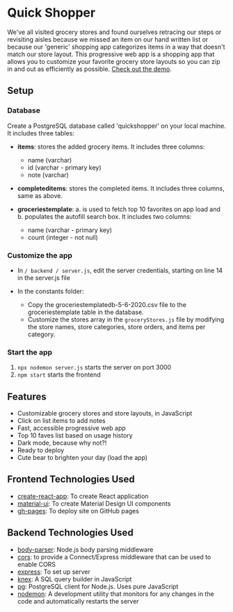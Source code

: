 # Quick Shopper

We've all visited grocery stores and found ourselves retracing our steps or revisiting aisles because we missed an item on our hand written list or because our 'generic' shopping app categorizes items in a way that doesn't match our store layout. This progressive web app is a shopping app that allows you to customize your favorite grocery store layouts so you can zip in and out as efficiently as possible. [Check out the demo](https://ihouwat.github.io/shopping-list-react-app-demo/).

## Setup 

### Database

Create a PostgreSQL database called 'quickshopper' on your local machine. It includes three tables:

* **items**: stores the added grocery items. It includes three columns:

    * name (varchar)
    * id (varchar - primary key)
    * note (varchar)

* **completeditems**: stores the completed items. It includes three columns, same as above.

* **groceriestemplate**: a. is used to fetch top 10 favorites on app load and b. populates the autofill search box. It includes two columns:

    * name (varchar - primary key)
    * count (integer - not null)

### Customize the app

* In `/ backend / server.js`, edit the server credentials, starting on line 14 in the server.js file

* In the constants folder:
    * Copy the groceriestemplatedb-5-6-2020.csv file to the groceriestemplate table in the database.
    * Customize the stores array in the `groceryStores.js` file by modifying the store names, store categories, store orders, and items per category.

### Start the app

1. `npx nodemon server.js` starts the server on port 3000
2. `npm start` starts the frontend

## Features
* Customizable grocery stores and store layouts, in JavaScript
* Click on list items to add notes
* Fast, accessible progressive web app
* Top 10 faves list based on usage history 
* Dark mode, because why not?!
* Ready to deploy
* Cute bear to brighten your day (load the app)

## Frontend Technologies Used
* [create-react-app](https://create-react-app.dev/): To create React application
* [material-ui](https://material-ui.com/): To create Material Design UI components
* [gh-pages](https://www.npmjs.com/package/gh-pages): To deploy site on GitHub pages

## Backend Technologies Used 
* [body-parser](https://www.npmjs.com/package/body-parser): Node.js body parsing middleware
* [cors](https://www.npmjs.com/package/cors): to provide a Connect/Express middleware that can be used to enable CORS
* [express](https://www.npmjs.com/package/express): To set up server
* [knex](https://www.npmjs.com/package/knex): A SQL query builder in JavaScript
* [pg](https://www.npmjs.com/package/pg): PostgreSQL client for Node.js. Uses pure JavaScript
* [nodemon](https://www.npmjs.com/package/nodemon): A development utility that monitors for any changes in the code and automatically restarts the server